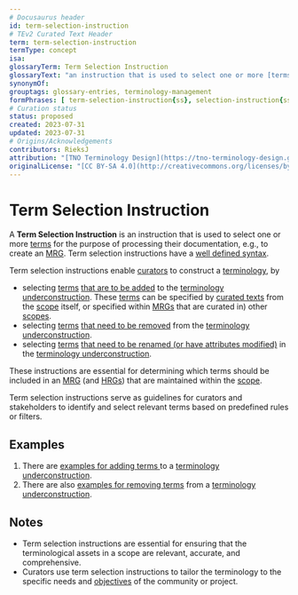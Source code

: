 ```yaml
---
# Docusaurus header
id: term-selection-instruction
# TEv2 Curated Text Header
term: term-selection-instruction
termType: concept
isa:
glossaryTerm: Term Selection Instruction
glossaryText: "an instruction that is used to select one or more [terms](scoped-term@) for the purpose of processing their documentation, e.g., to create an [MRG](@)."
synonymOf:
grouptags: glossary-entries, terminology-management
formPhrases: [ term-selection-instruction{ss}, selection-instruction{ss} ]
# Curation status
status: proposed
created: 2023-07-31
updated: 2023-07-31
# Origins/Acknowledgements
contributors: RieksJ
attribution: "[TNO Terminology Design](https://tno-terminology-design.github.io/tev2-specifications/docs)"
originalLicense: "[CC BY-SA 4.0](http://creativecommons.org/licenses/by-sa/4.0/?ref=chooser-v1)"
---
```


# Term Selection Instruction

A **Term Selection Instruction** is an instruction that is used to select one or more [terms](scoped-term@) for the purpose of processing their documentation, e.g., to create an [MRG](@). Term selection instructions have a [well defined syntax](/docs/spec-syntax/mrg-term-selection-syntax).

Term selection instructions enable [curators](@) to construct a [terminology](@), by

- selecting [terms](@) [that are to be added](/docs/spec-syntax/mrg-term-selection-syntax#syntax-add) to the [terminology underconstruction](@). These [terms](@) can be specified by [curated texts](@) from the [scope](@) itself, or specified within [MRGs](@) that are curated in) other [scopes](@).
- selecting [terms](@) [that need to be removed](/docs/spec-syntax/mrg-term-selection-syntax#syntax-remove) from the [terminology underconstruction](@).
- selecting [terms](@) [that need to be renamed (or have attributes modified)](/docs/spec-syntax/mrg-term-selection-syntax#syntax-rename) in the [terminology underconstruction](@).

These instructions are essential for determining which terms should be included in an [MRG](@) (and [HRGs](@)) that are maintained within the [scope](@).

Term selection instructions serve as guidelines for curators and stakeholders to identify and select relevant terms based on predefined rules or filters.

## Examples

1. There are [examples for adding terms ](/docs/spec-tools/mrg-terminology-construction#syntax-add) to a [terminology underconstruction](@).
2. There are also [examples for removing terms](/docs/spec-tools/mrg-terminology-construction#syntax-remove) from a [terminology underconstruction](@). 

## Notes

- Term selection instructions are essential for ensuring that the terminological assets in a scope are relevant, accurate, and comprehensive.
- Curators use term selection instructions to tailor the terminology to the specific needs and [objectives](@) of the community or project.

